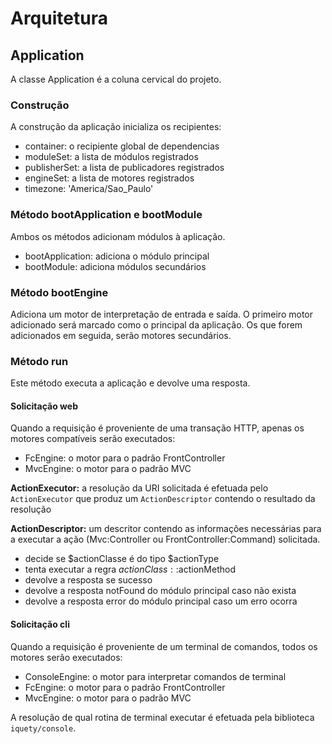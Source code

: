 # Arquitetura

## Application

A classe Application é a coluna cervical do projeto.

### Construção

A construção da aplicação inicializa os recipientes:

- container: o recipiente global de dependencias
- moduleSet: a lista de módulos registrados
- publisherSet: a lista de publicadores registrados
- engineSet: a lista de motores registrados
- timezone: 'America/Sao_Paulo'

### Método bootApplication e bootModule

Ambos os métodos adicionam módulos à aplicação.

- bootApplication: adiciona o módulo principal
- bootModule: adiciona módulos secundários

### Método bootEngine

Adiciona um motor de interpretação de entrada e saída.
O primeiro motor adicionado será marcado como o principal da aplicação.
Os que forem adicionados em seguida, serão motores secundários.

### Método run

Este método executa a aplicação e devolve uma resposta.

#### Solicitação web

Quando a requisição é proveniente de uma transação HTTP, apenas os motores
compatíveis serão executados:

- FcEngine: o motor para o padrão FrontController
- MvcEngine: o motor para o padrão MVC

**ActionExecutor:** a resolução da URI solicitada é efetuada pelo `ActionExecutor`
que produz um `ActionDescriptor` contendo o resultado da resolução

**ActionDescriptor:** um descritor contendo as informações necessárias para a 
executar a ação (Mvc:Controller ou FrontController:Command) solicitada.

- decide se $actionClasse é do tipo $actionType  
- tenta executar a regra $actionClass::$actionMethod
- devolve a resposta se sucesso
- devolve a resposta notFound do módulo principal caso não exista
- devolve a resposta error do módulo principal caso um erro ocorra

#### Solicitação cli

Quando a requisição é proveniente de um terminal de comandos, todos os motores
serão executados:

- ConsoleEngine: o motor para interpretar comandos de terminal
- FcEngine: o motor para o padrão FrontController
- MvcEngine: o motor para o padrão MVC

A resolução de qual rotina de terminal executar é efetuada pela biblioteca
`iquety/console`.
